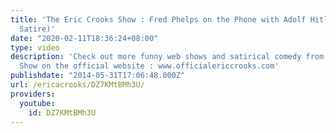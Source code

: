```yaml
---
title: 'The Eric Crooks Show : Fred Phelps on the Phone with Adolf Hitler (Political
  Satire)'
date: "2020-02-11T18:36:24+08:00"
type: video
description: 'Check out more funny web shows and satirical comedy from The Eric Crooks
  Show on the official website : www.officialericcrooks.com'
publishdate: "2014-05-31T17:06:48.000Z"
url: /ericacrooks/DZ7KMtBMh3U/
providers:
  youtube:
    id: DZ7KMtBMh3U
---
```

